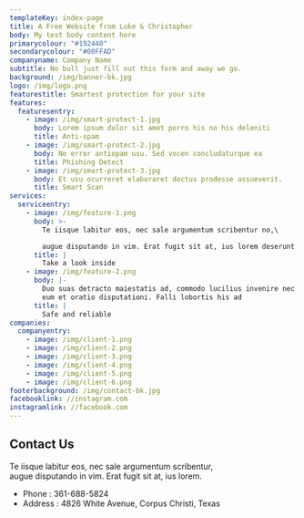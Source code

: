 ```yaml
---
templateKey: index-page
title: A Free Website from Luke & Christopher
body: My test body content here
primarycolour: "#192440"
secondarycolour: "#00FFAD"
companyname: Company Name
subtitle: No bull just fill out this form and away we go.
background: /img/banner-bk.jpg
logo: /img/logo.png
featurestitle: Smartest protection for your site
features:
  featuresentry:
    - image: /img/smart-protect-1.jpg
      body: Lorem ipsum dolor sit amet porro his no his deleniti
      title: Anti-spam
    - image: /img/smart-protect-2.jpg
      body: Ne error antiopam usu. Sed vocen concludaturque ea
      title: Phishing Detect
    - image: /img/smart-protect-3.jpg
      body: Et usu ocurreret elaboraret doctus prodesse assueverit.
      title: Smart Scan
services:
  serviceentry:
    - image: /img/feature-1.png
      body: >-
        Te iisque labitur eos, nec sale argumentum scribentur no,\

        augue disputando in vim. Erat fugit sit at, ius lorem deserunt deterruisset no.
      title: |
        Take a look inside
    - image: /img/feature-2.png
      body: |-
        Duo suas detracto maiestatis ad, commodo lucilius invenire nec ad,\
        eum et oratio disputationi. Falli lobortis his ad
      title: |
        Safe and reliable
companies:
  companyentry:
    - image: /img/client-1.png
    - image: /img/client-2.png
    - image: /img/client-3.png
    - image: /img/client-4.png
    - image: /img/client-5.png
    - image: /img/client-6.png
footerbackground: /img/contact-bk.jpg
facebooklink: //instagram.com
instagramlink: //facebook.com
---
```

## Contact Us

Te iisque labitur eos, nec sale argumentum scribentur,  
augue disputando in vim. Erat fugit sit at, ius lorem.

* Phone : 361-688-5824
* Address : 4826 White Avenue, Corpus Christi, Texas